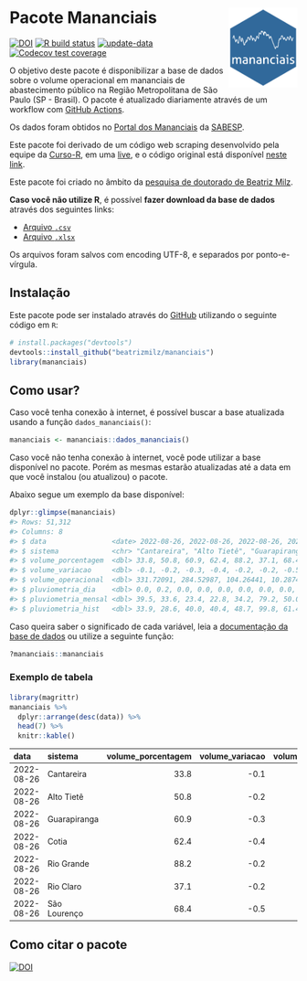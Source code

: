 
<!-- README.md is generated from README.Rmd. Please edit that file -->

# Pacote Mananciais <img src="man/figures/hexlogo.png" align="right" width = "120px"/>

<!-- badges: start -->

[![DOI](https://zenodo.org/badge/DOI/10.5281/zenodo.4733056.svg)](https://doi.org/10.5281/zenodo.4733056)
[![R build
status](https://github.com/beatrizmilz/mananciais/workflows/R-CMD-check/badge.svg)](https://github.com/beatrizmilz/mananciais/actions)
[![update-data](https://github.com/beatrizmilz/mananciais/actions/workflows/2-update_data.yaml/badge.svg)](https://github.com/beatrizmilz/mananciais/actions/workflows/2-update_data.yaml)
[![Codecov test
coverage](https://codecov.io/gh/beatrizmilz/mananciais/branch/master/graph/badge.svg)](https://codecov.io/gh/beatrizmilz/mananciais?branch=master)
<!-- badges: end -->

O objetivo deste pacote é disponibilizar a base de dados sobre o volume
operacional em mananciais de abastecimento público na Região
Metropolitana de São Paulo (SP - Brasil). O pacote é atualizado
diariamente através de um workflow com [GitHub
Actions](https://github.com/beatrizmilz/mananciais/actions).

Os dados foram obtidos no [Portal dos
Mananciais](http://mananciais.sabesp.com.br/Situacao) da
[SABESP](http://site.sabesp.com.br/site/Default.aspx).

Este pacote foi derivado de um código web scraping desenvolvido pela
equipe da [Curso-R](https://www.curso-r.com/), em uma
[live](https://youtu.be/jvZIxrMmOcQ), e o código original está
disponível [neste
link](https://github.com/curso-r/lives/blob/master/drafts/20200730_scraper_sabesp.R).

Este pacote foi criado no âmbito da [pesquisa de doutorado de Beatriz
Milz](https://beatrizmilz.github.io/tese/).

**Caso você não utilize R**, é possível **fazer download da base de
dados** através dos seguintes links:

-   [Arquivo
    `.csv`](https://github.com/beatrizmilz/mananciais/raw/master/inst/extdata/mananciais.csv)
-   [Arquivo
    `.xlsx`](https://github.com/beatrizmilz/mananciais/blob/master/inst/extdata/mananciais.xlsx?raw=true)

Os arquivos foram salvos com encoding UTF-8, e separados por
ponto-e-vírgula.

## Instalação

Este pacote pode ser instalado através do [GitHub](https://github.com/)
utilizando o seguinte código em `R`:

``` r
# install.packages("devtools")
devtools::install_github("beatrizmilz/mananciais")
library(mananciais)
```

## Como usar?

Caso você tenha conexão à internet, é possível buscar a base atualizada
usando a função `dados_mananciais()`:

``` r
mananciais <- mananciais::dados_mananciais() 
```

Caso você não tenha conexão à internet, você pode utilizar a base
disponível no pacote. Porém as mesmas estarão atualizadas até a data em
que você instalou (ou atualizou) o pacote.

Abaixo segue um exemplo da base disponível:

``` r
dplyr::glimpse(mananciais)
#> Rows: 51,312
#> Columns: 8
#> $ data                <date> 2022-08-26, 2022-08-26, 2022-08-26, 2022-08-26, 2…
#> $ sistema             <chr> "Cantareira", "Alto Tietê", "Guarapiranga", "Cotia…
#> $ volume_porcentagem  <dbl> 33.8, 50.8, 60.9, 62.4, 88.2, 37.1, 68.4, 33.9, 51…
#> $ volume_variacao     <dbl> -0.1, -0.2, -0.3, -0.4, -0.2, -0.2, -0.5, -0.2, -0…
#> $ volume_operacional  <dbl> 331.72091, 284.52987, 104.26441, 10.28743, 98.9536…
#> $ pluviometria_dia    <dbl> 0.0, 0.2, 0.0, 0.0, 0.0, 0.0, 0.0, 0.0, 0.0, 0.0, …
#> $ pluviometria_mensal <dbl> 39.5, 33.6, 23.4, 22.8, 34.2, 79.2, 50.0, 39.5, 33…
#> $ pluviometria_hist   <dbl> 33.9, 28.6, 40.0, 40.4, 48.7, 99.8, 61.4, 33.9, 28…
```

Caso queira saber o significado de cada variável, leia a [documentação
da base de
dados](https://beatrizmilz.github.io/mananciais/reference/mananciais.html)
ou utilize a seguinte função:

``` r
?mananciais::mananciais
```

### Exemplo de tabela

``` r
library(magrittr)
mananciais %>% 
  dplyr::arrange(desc(data)) %>% 
  head(7) %>%
  knitr::kable()
```

| data       | sistema      | volume_porcentagem | volume_variacao | volume_operacional | pluviometria_dia | pluviometria_mensal | pluviometria_hist |
|:-----------|:-------------|-------------------:|----------------:|-------------------:|-----------------:|--------------------:|------------------:|
| 2022-08-26 | Cantareira   |               33.8 |            -0.1 |          331.72091 |              0.0 |                39.5 |              33.9 |
| 2022-08-26 | Alto Tietê   |               50.8 |            -0.2 |          284.52987 |              0.2 |                33.6 |              28.6 |
| 2022-08-26 | Guarapiranga |               60.9 |            -0.3 |          104.26441 |              0.0 |                23.4 |              40.0 |
| 2022-08-26 | Cotia        |               62.4 |            -0.4 |           10.28743 |              0.0 |                22.8 |              40.4 |
| 2022-08-26 | Rio Grande   |               88.2 |            -0.2 |           98.95368 |              0.0 |                34.2 |              48.7 |
| 2022-08-26 | Rio Claro    |               37.1 |            -0.2 |            5.07643 |              0.0 |                79.2 |              99.8 |
| 2022-08-26 | São Lourenço |               68.4 |            -0.5 |           60.77416 |              0.0 |                50.0 |              61.4 |

## Como citar o pacote

[![DOI](https://zenodo.org/badge/DOI/10.5281/zenodo.4733056.svg)](https://doi.org/10.5281/zenodo.4733056)
